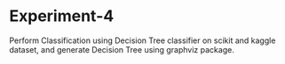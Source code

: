 # Experiment-4
Perform Classification using Decision Tree classifier on scikit and kaggle dataset, and  generate Decision Tree using graphviz package.
